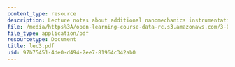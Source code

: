 ```yaml
---
content_type: resource
description: Lecture notes about additional nanomechanics instrumentation components.
file: /media/https%3A/open-learning-course-data-rc.s3.amazonaws.com/3-052-nanomechanics-of-materials-and-biomaterials-spring-2007/97b754514de0d4942ee781964c342ab0_lec3.pdf
file_type: application/pdf
resourcetype: Document
title: lec3.pdf
uid: 97b75451-4de0-d494-2ee7-81964c342ab0
---
```

